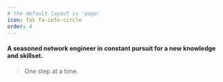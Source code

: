 ```yaml
---
# the default layout is 'page'
icon: fas fa-info-circle
order: 4
---
```


#### A seasoned network engineer in constant pursuit for a new knowledge and skillset.
>
> One step at a time.